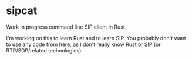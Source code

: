 # sipcat

Work in progress command line SIP client in Rust.

I'm working on this to learn Rust and to learn SIP.
You probably don't want to use any code from here,
as I don't really know Rust or SIP (or RTP/SDP/related technologies)